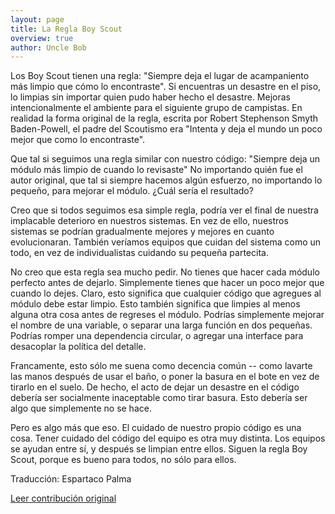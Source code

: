 ```yaml
---
layout: page
title: La Regla Boy Scout
overview: true
author: Uncle Bob
---
```


Los Boy Scout tienen una regla: "Siempre deja el lugar de acampaniento más limpio que cómo lo encontraste". Si encuentras un desastre en el piso, lo limpias sin importar quien pudo haber hecho el desastre. Mejoras intencionalmente el ambiente para el siguiente grupo de campistas. En realidad la forma original de la regla, escrita por Robert Stephenson Smyth Baden-Powell, el padre del Scoutismo era "Intenta y deja el mundo un poco mejor que como lo encontraste".


Que tal si seguimos una regla similar con nuestro código: "Siempre deja un módulo más limpio de cuando lo revisaste" No importando quién fue el autor original, que tal si siempre hacemos algún esfuerzo, no importando lo pequeño, para mejorar el módulo. ¿Cuál sería el resultado?

Creo que si todos seguimos esa simple regla, podría ver el final de nuestra implacable deterioro en nuestros sistemas. En vez de ello, nuestros sistemas se podrían gradualmente mejores y mejores en cuanto evolucionaran. También veríamos equipos que cuidan del sistema como un todo, en vez de individualistas cuidando su pequeña partecita.

No creo que esta regla sea mucho pedir. No tienes que hacer cada módulo perfecto antes de dejarlo. Simplemente tienes que hacer un poco mejor que cuando lo dejes. Claro, esto significa que cualquier código que agregues al módulo debe estar limpio. Esto también significa que limpies al menos alguna otra cosa antes de regreses el módulo. Podrías simplemente mejorar el nombre de una variable, o separar una larga función en dos pequeñas. Podrías romper una dependencia circular, o agregar una interface para desacoplar la política del detalle.

Francamente, esto sólo me suena como decencia común -- como lavarte las manos después de usar el baño, o poner la basura en el bote en vez de tirarlo en el suelo. De hecho, el acto de dejar un desastre en el código debería ser socialmente inaceptable como tirar basura. Esto debería ser algo que simplemente no se hace.

Pero es algo más que eso. El cuidado de nuestro propio código es una cosa. Tener cuidado del código del equipo es otra muy distinta. Los equipos se ayudan entre sí, y después se limpian entre ellos. Siguen la regla Boy Scout, porque es bueno para todos, no sólo para ellos.


Traducción: Espartaco Palma

[Leer contribución original](http://programmer.97things.oreilly.com/wiki/index.php/Before_You_Refactor)
